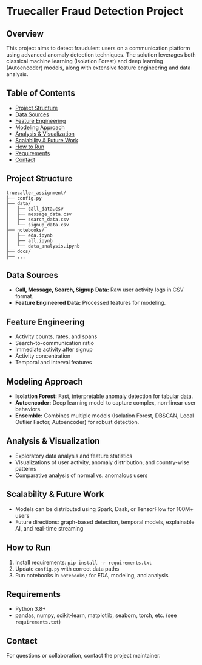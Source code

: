 # Truecaller Fraud Detection Project

## Overview
This project aims to detect fraudulent users on a communication platform using advanced anomaly detection techniques. The solution leverages both classical machine learning (Isolation Forest) and deep learning (Autoencoder) models, along with extensive feature engineering and data analysis.

## Table of Contents
- [Project Structure](#project-structure)
- [Data Sources](#data-sources)
- [Feature Engineering](#feature-engineering)
- [Modeling Approach](#modeling-approach)
- [Analysis & Visualization](#analysis--visualization)
- [Scalability & Future Work](#scalability--future-work)
- [How to Run](#how-to-run)
- [Requirements](#requirements)
- [Contact](#contact)

## Project Structure
```
truecaller_assignment/
├── config.py
├── data/
│   ├── call_data.csv
│   ├── message_data.csv
│   ├── search_data.csv
│   └── signup_data.csv
├── notebooks/
│   ├── eda.ipynb
│   ├── all.ipynb
│   └── data_analysis.ipynb
├── docs/
├── ...
```

## Data Sources
- **Call, Message, Search, Signup Data:** Raw user activity logs in CSV format.
- **Feature Engineered Data:** Processed features for modeling.

## Feature Engineering
- Activity counts, rates, and spans
- Search-to-communication ratio
- Immediate activity after signup
- Activity concentration
- Temporal and interval features

## Modeling Approach
- **Isolation Forest:** Fast, interpretable anomaly detection for tabular data.
- **Autoencoder:** Deep learning model to capture complex, non-linear user behaviors.
- **Ensemble:** Combines multiple models (Isolation Forest, DBSCAN, Local Outlier Factor, Autoencoder) for robust detection.

## Analysis & Visualization
- Exploratory data analysis and feature statistics
- Visualizations of user activity, anomaly distribution, and country-wise patterns
- Comparative analysis of normal vs. anomalous users

## Scalability & Future Work
- Models can be distributed using Spark, Dask, or TensorFlow for 100M+ users
- Future directions: graph-based detection, temporal models, explainable AI, and real-time streaming

## How to Run
1. Install requirements: `pip install -r requirements.txt`
2. Update `config.py` with correct data paths
3. Run notebooks in `notebooks/` for EDA, modeling, and analysis

## Requirements
- Python 3.8+
- pandas, numpy, scikit-learn, matplotlib, seaborn, torch, etc. (see `requirements.txt`)

## Contact
For questions or collaboration, contact the project maintainer.

